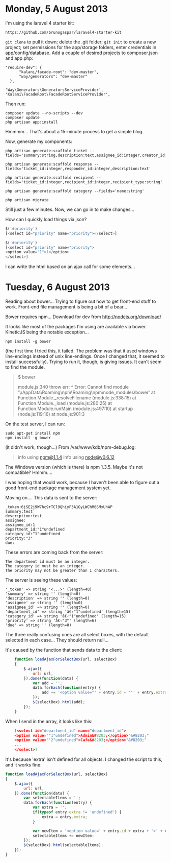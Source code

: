 Monday, 5 August 2013
===========================

I'm using the laravel 4 starter kit:

    https://github.com/brunogaspar/laravel4-starter-kit

`git clone` to pull it down; delete the .git folder; `git init` to create a new project; set permissions for the app/storage folders, enter credentials in app/config/database. Add a couple of desired projects to composer.json and app.php:

    "require-dev": {
          "kalani/facade-root": "dev-master",    
          "way/generators": "dev-master"
      },

    'Way\Generators\GeneratorsServiceProvider',
    'Kalani\FacadeRoot\FacadeRootServiceProvider',

Then run:

    composer update --no-scripts --dev
    composer update
    php artisan app:install

Hmmmm... That's about a 15-minute process to get a simple blog.

Now, generate my components:

    php artisan generate:scaffold ticket --fields='summary:string,description:text,assignee_id:integer,creator_id:integer,category_id:integer,priority:string,due:datetime'

    php artisan generate:scaffold response --fields='ticket_id:integer,responder_id:integer,description:text'

    php artisan generate:scaffold recipient --fields='ticket_id:integer,recipient_id:integer,recipient_type:string'

    php artisan generate:scaffold category --fields='name:string'

    php artisan migrate
    
Still just a few minutes. Now, we can go in to make changes...

How can I quickly load things via json?

``` php
$('#priority')
[<select id=​"priority" name=​"priority">​</select>​]

$('#priority')
[<select id=​"priority" name=​"priority">​
<option value=​"1">​1​</option>​
</select>​]
``` 

I can write the html based on an ajax call for some elements...



Tuesday, 6 August 2013
===========================

Reading about bower... Trying to figure out how to get front-end stuff to work. Front-end file management is being a bit of a bear...

Bower requires npm... Download for dev from http://nodejs.org/download/

It looks like most of the packages I'm using are available via bower. KineticJS being the notable exception...

    npm install -g bower

(the first time I tried this, it failed. The problem was that it used windows line-endings instead of unix line-endings. Once I changed that, it seemed to install successfully). Trying to run it, though, is giving issues. It can't seem to find the module. 

> $ bower
>
> module.js:340
>     throw err;
>           ^
> Error: Cannot find module '\\<home>\AppData\Roaming\npm\Roaming\npm\node_modules\bower'
>     at Function.Module._resolveFilename (module.js:338:15)
>     at Function.Module._load (module.js:280:25)
>     at Function.Module.runMain (module.js:497:10)
>     at startup (node.js:119:16)
>     at node.js:901:3

On the test server, I can run:

    sudo apt-get install npm
    npm install -g bower

(it didn't work, though...) From /var/www/kdb/npm-debug.log:

> info using npm@1.1.4
> info using node@v0.6.12

The Windows version (which is there) is npm 1.3.5. Maybe it's not compatible? Hmmm....

I was hoping that would work, because I haven't been able to figure out a good front-end package management system yet. 

Moving on.... This data is sent to the server:

    _token:6jSE2j9W7hc9rTCl9QhiyF3A1GyLWChM6SMxUhAP
    summary:test
    description:test
    assignee:
    assignee_id:1
    department_id:​"1"undefined
    category_id:​"1"undefined
    priority:​"3"
    due:

These errors are coming back from the server:

    The department id must be an integer.
    The category id must be an integer.
    The priority may not be greater than 1 characters.

The server is seeing these values:

    '_token' => string '<...>' (length=40)
    'summary' => string '' (length=0)
    'description' => string '' (length=0)
    'assignee' => string '' (length=0)
    'assignee_id' => string '' (length=0)
    'department_id' => string 'â€‹"1"undefined' (length=15)
    'category_id' => string 'â€‹"1"undefined' (length=15)
    'priority' => string 'â€‹"3"' (length=6)
    'due' => string '' (length=0)

The three really confusing ones are all select boxes, with the default selected in each case... They should return null...

It's caused by the function that sends data to the client:

``` js
    function loadAjaxForSelectBox(url, selectBox) 
    {
        $.ajax({
            url: url,
        }).done(function(data) {
            var add = '';
            data.forEach(function(entry) {
                add += '<option value=​"' + entry.id + '"' + entry.extra +'>'+ entry.label + '​</option>​';
            });
            $(selectBox).html(add);
        });
    }
```

When I send in the array, it looks like this:

``` json
    [<select id=​"department_id" name=​"department_id">​
    <option value=​"​"1"undefined">​Admin&#8203;​</option>​"&#8203;"
    <option value=​"​"2"undefined">​Cafe&#8203;​</option>​"&#8203;"
    ...
    </select>​]
```

It's because 'extra' isn't defined for all objects. I changed the script to this, and it works fine:

``` js
function loadAjaxForSelectBox(url, selectBox) 
{
    $.ajax({
        url: url,
    }).done(function(data) {
        var selectableItems = '';
        data.forEach(function(entry) {
            var extra = '';
            if(typeof entry.extra != 'undefined') {
                extra = entry.extra;
            }

            var newItem = '<option value=' + entry.id + extra + '>' + entry.label + '</option>' ;
            selectableItems += newItem;
        });
        $(selectBox).html(selectableItems);
    });
}
```

